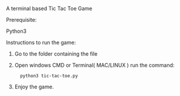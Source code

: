 A terminal based Tic Tac Toe Game

Prerequisite:

Python3

Instructions to run the game:

1. Go to the folder containing the file
2. Open windows CMD or Terminal( MAC/LINUX ) run the command:

         python3 tic-tac-toe.py
  
3. Enjoy the game.
